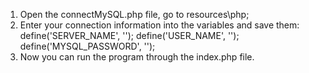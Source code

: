 1) Open the connectMySQL.php file, go to resources\php;
2) Enter your connection information into the variables and save them:
    define('SERVER_NAME', '');
	  define('USER_NAME', ''); 
	  define('MYSQL_PASSWORD', '');
3) Now you can run the program through the index.php file.